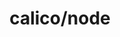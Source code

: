 ---
title: calico/node
show_read_time: false
canonical_url: 'https://docs.projectcalico.org/v3.9/reference/node/index'
---
